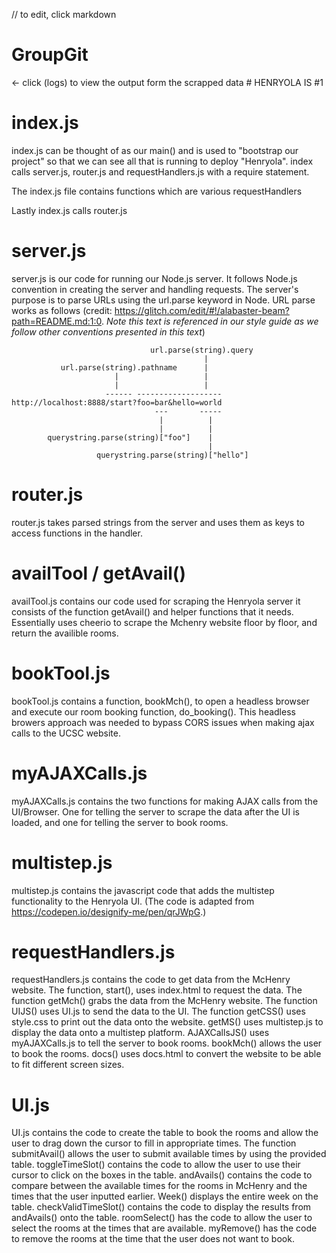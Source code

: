 // to edit, click markdown
# GroupGit

<- click (logs) to view the output form the scrapped data # HENRYOLA IS #1

# index.js 
index.js can be thought of as our main() and is used to "bootstrap our project" 
so that we can see all that is running to deploy "Henryola".
index calls server.js, router.js and requestHandlers.js with a require 
statement.

The index.js file contains functions which are various requestHandlers

Lastly index.js calls router.js

# server.js
server.js is our code for running our Node.js server.  It follows Node.js 
convention in creating the server and handling requests. The server's purpose
is to parse URLs using the url.parse keyword in Node. URL parse works as 
follows (credit: https://glitch.com/edit/#!/alabaster-beam?path=README.md:1:0. 
*Note this text is referenced in our style guide as we follow other
conventions presented in this text*)



                                   url.parse(string).query
                                               |
               url.parse(string).pathname      |
                           |                   |
                           |                   |
                         ------ -------------------
    http://localhost:8888/start?foo=bar&hello=world
                                    ---       -----
                                     |          |
                                     |          |
            querystring.parse(string)["foo"]    |
                                                |
                       querystring.parse(string)["hello"]


# router.js
router.js takes parsed strings from the server and uses them as keys to access functions in the handler.

# availTool / getAvail()
availTool.js contains our code used for scraping the Henryola server it consists of the function getAvail() and helper functions that it needs. Essentially uses cheerio to scrape the Mchenry website floor by floor, and return the availible rooms.

# bookTool.js
bookTool.js contains a function, bookMch(), to open a headless browser and execute our room booking function, do_booking(). This headless browers approach was needed to bypass CORS issues when making ajax calls to the UCSC website.

# myAJAXCalls.js
myAJAXCalls.js contains the two functions for making AJAX calls from the UI/Browser. One for telling the server to scrape the data after the UI is loaded, and one for telling the server to book rooms.

# multistep.js
multistep.js contains the javascript code that adds the multistep functionality to the Henryola UI. (The code is adapted from https://codepen.io/designify-me/pen/qrJWpG.)

# requestHandlers.js
requestHandlers.js contains the code to get data from the McHenry website. The function, start(), uses index.html to request the data. The function getMch() grabs the data from the McHenry website. The function UIJS() uses UI.js to send the data to the UI. The function getCSS() uses style.css to print out the data onto the website. getMS() uses multistep.js to display the data onto a multistep platform. AJAXCallsJS() uses myAJAXCalls.js to tell the server to book rooms. bookMch() allows the user to book the rooms. docs() uses docs.html to convert the website to be able to fit different screen sizes.

# UI.js
UI.js contains the code to create the table to book the rooms and allow the user to drag down the cursor to fill in appropriate times. The function submitAvail() allows the user to submit available times by using the provided table. toggleTimeSlot() contains the code to allow the user to use their cursor to click on the boxes in the table. andAvails() contains the code to compare between the available times for the rooms in McHenry and the times that the user inputted earlier. Week() displays the entire week on the table. checkValidTimeSlot() contains the code to display the results from andAvails() onto the table. roomSelect() has the code to allow the user to select the rooms at the times that are available. myRemove() has the code to remove the rooms at the time that the user does not want to book.
